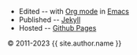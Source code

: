 * Edited -- with [Org mode](https://orgmode.org/) in [Emacs](https://www.gnu.org/software/emacs/)
* Published -- [Jekyll](https://jekyllrb.com/)
* Hosted -- [Github Pages](https://pages.github.com/)

&copy; 2011-2023 {{ site.author.name }}
